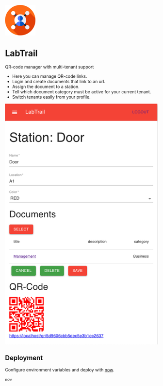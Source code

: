 <img height="100px" width="100px" src="/app/public/favicon.png" alt="Logo" />

# LabTrail

QR-code manager with multi-tenant support

* Here you can manage QR-code links.
* Login and create documents that link to an url.
* Assign the document to a station.
* Tell which document category must be active for your current tenant.
* Switch tenants easily from your profile.

![Screenshot](/screenshot.png)

## Deployment

Configure environment variables and deploy with [now](https://zeit.co/now).

`now`